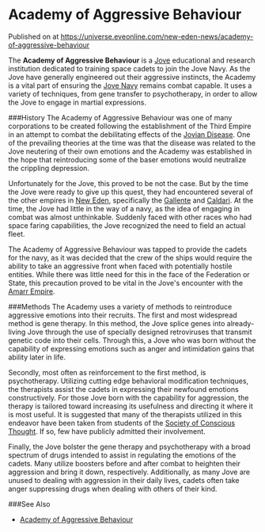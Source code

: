 # Academy of Aggressive Behaviour
Published on  at https://universe.eveonline.com/new-eden-news/academy-of-aggressive-behaviour

The **Academy of Aggressive Behaviour** is a [Jove](6xoRWydZHCG4nplVmqXV9G) educational and research institution dedicated to training space cadets to join the Jove Navy. As the Jove have generally engineered out their aggressive instincts, the Academy is a vital part of ensuring the [Jove Navy](6beiHuUzCBOMXXeIPF7YEa) remains combat capable. It uses a variety of techniques, from gene transfer to psychotherapy, in order to allow the Jove to engage in martial expressions.


###History
The Academy of Aggressive Behaviour was one of many corporations to be created following the establishment of the Third Empire in an attempt to combat the debilitating effects of the [Jovian Disease](23mdEc1035XOWRcmorPJYf). One of the prevailing theories at the time was that the disease was related to the Jove neutering of their own emotions and the Academy was established in the hope that reintroducing some of the baser emotions would neutralize the crippling depression.

Unfortunately for the Jove, this proved to be not the case. But by the time the Jove were ready to give up this quest, they had encountered several of the other empires in [New Eden](5m9PDmbyzmRXdP1vvQETRk), specifically the [Gallente](3V8a3iCXmTydxJIORMLTtM) and [Caldari](7unGNsrMFwIWXMMbrM2jfy). At the time, the Jove had little in the way of a navy, as the idea of engaging in combat was almost unthinkable. Suddenly faced with other races who had space faring capabilities, the Jove recognized the need to field an actual fleet.

The Academy of Aggressive Behaviour was tapped to provide the cadets for the navy, as it was decided that the crew of the ships would require the ability to take an aggressive front when faced with potentially hostile entities. While there was little need for this in the face of the Federation or State, this precaution proved to be vital in the Jove's encounter with the [Amarr Empire](6BPFRy27fN4LnYlIyzvEwo).


###Methods
The Academy uses a variety of methods to reintroduce aggressive emotions into their recruits. The first and most widespread method is gene therapy. In this method, the Jove splice genes into already-living Jove through the use of specially designed retroviruses that transmit genetic code into their cells. Through this, a Jove who was born without the capability of expressing emotions such as anger and intimidation gains that ability later in life.

Secondly, most often as reinforcement to the first method, is psychotherapy. Utilizing cutting edge behavioral modification techniques, the therapists assist the cadets in expressing their newfound emotions constructively. For those Jove born with the capability for aggression, the therapy is tailored toward increasing its usefulness and directing it where it is most useful. It is suggested that many of the therapists utilized in this endeavor have been taken from students of the [Society of Conscious Thought](5dFqRGejzFToa1MwNTN1G1). If so, few have publicly admitted their involvement.

Finally, the Jove bolster the gene therapy and psychotherapy with a broad spectrum of drugs intended to assist in regulating the emotions of the cadets. Many utilize boosters before and after combat to heighten their aggression and bring it down, respectively. Additionally, as many Jove are unused to dealing with aggression in their daily lives, cadets often take anger suppressing drugs when dealing with others of their kind.


###See Also
* [Academy of Aggressive Behaviour](4IpzK33UPSzcavh758GXKy)
